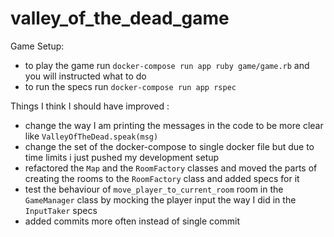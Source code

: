 # valley_of_the_dead_game

Game Setup:
  - to play the game run `docker-compose run app ruby game/game.rb` and you will instructed what to do
  - to run the specs run `docker-compose run app rspec`

Things I think I should have improved :
  - change the way I am printing the messages in the code to be more clear like `ValleyOfTheDead.speak(msg)`
  - change the set of the docker-compose to single docker file but due to time limits i just pushed my development setup
  - refactored the `Map` and the `RoomFactory` classes and moved the parts of creating the rooms to the `RoomFactory` class and added specs for it
  - test the behaviour of `move_player_to_current_room` room in the `GameManager` class by mocking the player input the way I did in the `InputTaker` specs
  - added commits more often instead of single commit
